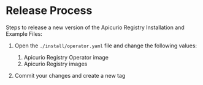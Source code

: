 # Release Process

Steps to release a new version of the Apicurio Registry Installation and Example Files:

1. Open the `./install/operator.yaml` file and change the following values:

    1. Apicurio Registry Operator image
    1. Apicurio Registry images

1. Commit your changes and create a new tag
